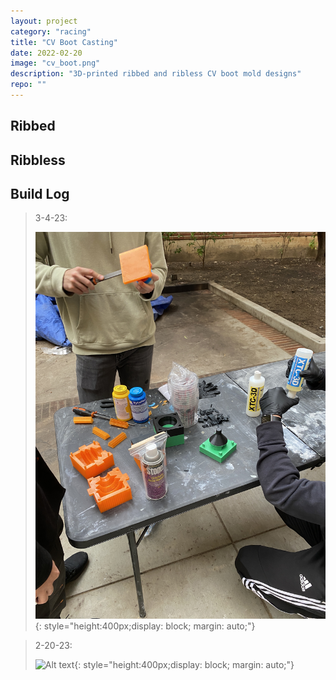 ```yaml
---
layout: project
category: "racing"
title: "CV Boot Casting"
date: 2022-02-20
image: "cv_boot.png"
description: "3D-printed ribbed and ribless CV boot mold designs"
repo: ""
---
```


## Ribbed


## Ribbless


## Build Log

> 3-4-23: 
>
> ![Alt text](/assets/media/cv-boot_media/mold-prep.JPG){: 
style="height:400px;display: block; margin: auto;"}


> 2-20-23: 
>
> ![Alt text](/assets/media/cv-boot_media/test-print.JPG){: 
style="height:400px;display: block; margin: auto;"}
